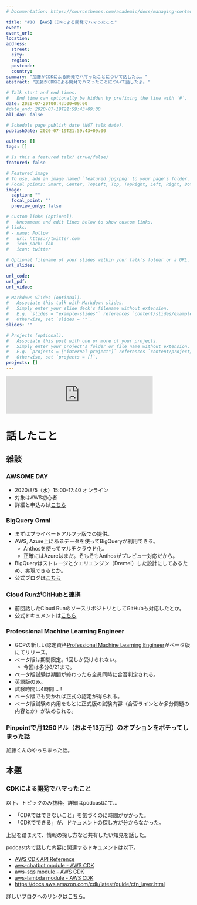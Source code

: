 ```yaml
---
# Documentation: https://sourcethemes.com/academic/docs/managing-content/

title: "#18 【AWS】CDKによる開発でハマったこと"
event:
event_url:
location:
address:
  street:
  city:
  region:
  postcode:
  country:
summary: "加藤がCDKによる開発でハマったことについて話したよ。"
abstract: "加藤がCDKによる開発でハマったことについて話したよ。"

# Talk start and end times.
#   End time can optionally be hidden by prefixing the line with `#`.
date: 2020-07-20T00:43:00+09:00
#date_end: 2020-07-19T21:59:43+09:00
all_day: false

# Schedule page publish date (NOT talk date).
publishDate: 2020-07-19T21:59:43+09:00

authors: []
tags: []

# Is this a featured talk? (true/false)
featured: false

# Featured image
# To use, add an image named `featured.jpg/png` to your page's folder. 
# Focal points: Smart, Center, TopLeft, Top, TopRight, Left, Right, BottomLeft, Bottom, BottomRight.
image:
  caption: ""
  focal_point: ""
  preview_only: false

# Custom links (optional).
#   Uncomment and edit lines below to show custom links.
# links:
# - name: Follow
#   url: https://twitter.com
#   icon_pack: fab
#   icon: twitter

# Optional filename of your slides within your talk's folder or a URL.
url_slides:

url_code:
url_pdf:
url_video:

# Markdown Slides (optional).
#   Associate this talk with Markdown slides.
#   Simply enter your slide deck's filename without extension.
#   E.g. `slides = "example-slides"` references `content/slides/example-slides.md`.
#   Otherwise, set `slides = ""`.
slides: ""

# Projects (optional).
#   Associate this post with one or more of your projects.
#   Simply enter your project's folder or file name without extension.
#   E.g. `projects = ["internal-project"]` references `content/project/deep-learning/index.md`.
#   Otherwise, set `projects = []`.
projects: []
---
```


<iframe src="https://anchor.fm/mukiudo/embed/episodes/AWSCDK-egv092" height="102px" width="400px" frameborder="0" scrolling="no"></iframe>

# 話したこと

## 雑談

### AWSOME DAY

* 2020/8/5（水）15:00-17:40 オンライン
* 対象はAWS初心者
* 詳細と申込みは[こちら](https://pages.awscloud.com/JAPAN-event-OE-awsomeday-online-20200805-reg-event-LP.html)

### BigQuery Omni

* まずはプライベートアルファ版での提供。
* AWS, Azure上にあるデータを使ってBigQueryが利用できる。
  - Anthosを使ってマルチクラウド化。
  - 正確にはAzureはまだ。そもそもAnthosがプレビュー対応だから。
* BigQueryはストレージとクエリエンジン（Dremel）した設計にしてあるため、実現できるとか。
* 公式ブログは[こちら](https://cloud.google.com/blog/ja/products/data-analytics/introducing-bigquery-omni)

### Cloud RunがGitHubと連携

* 前回話したCloud RunのソースリポジトリとしてGitHubも対応したとか。
* 公式ドキュメントは[こちら](https://cloud.google.com/run/docs/continuous-deployment-with-cloud-build)

### Professional Machine Learning Engineer

* GCPの新しい認定資格[Professional Machine Learning Engineer](https://cloud.google.com/certification/machine-learning-engineer)がベータ版にてリリース。
* ベータ版は期間限定。1回しか受けられない。
  - 今回は多分8/21まで。
* ベータ版試験は期間が終わったら全員同時に合否判定される。
* 英語版のみ。
* 試験時間は4時間...！
* ベータ版でも受かれば正式の認定が得られる。
* ベータ版試験の内用をもとに正式版の試験内容（合否ラインとか多分問題の内容とか）が決められる。

### Pinpointで月1250ドル（およそ13万円）のオプションをポチってしまった話

加藤くんのやっちまった話。


## 本題

### CDKによる開発でハマったこと

以下、トピックのみ抜粋。詳細はpodcastにて...

* 「CDKではできないこと」を気づくのに時間がかかった。
* 「CDKでできる」が、ドキュメントの探し方が分からなかった。

上記を踏まえて、情報の探し方など共有したい知見を話した。

podcast内で話した内容に関連するドキュメントは以下。

* [AWS CDK API Reference](https://docs.aws.amazon.com/cdk/api/latest/docs/aws-construct-library.html)
* [aws-chatbot module - AWS CDK](https://docs.aws.amazon.com/cdk/api/latest/docs/aws-chatbot-readme.html)
* [aws-sqs module - AWS CDK](https://docs.aws.amazon.com/cdk/api/latest/docs/aws-sqs-readme.html)
* [aws-lambda module - AWS CDK](https://docs.aws.amazon.com/cdk/api/latest/docs/aws-lambda-readme.html)
* https://docs.aws.amazon.com/cdk/latest/guide/cfn_layer.html

詳しいブログへのリンクは[こちら](https://dev.classmethod.jp/articles/cdk-how-to-reseach-method/)。
